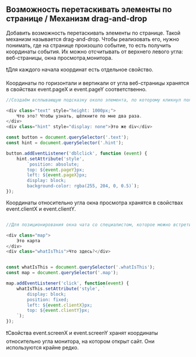 ## Возможность перетаскивать элементы по странице / Механизм drag-and-drop

Добавить возможность перетаскивать элементы по странице. Такой механизм называется drag-and-drop. Чтобы реализовать его, нужно понимать, где на странице произошло событие, то есть получить координаты события. Их можно отсчитывать от верхнего левого угла: веб-страницы, окна просмотра,монитора.

❗Для каждого начала координат есть отдельное свойство.

Координаты по горизонтали и вертикали от угла веб-страницы хранятся в свойствах event.pageX и event.pageY соответственно.

```javascript
//Создаём всплывающую подсказку около элемента, по которому кликнул пользователь.

<div class="text" style="height: 1000px;">
    Что это? Чтобы узнать, щёлкните по мне два раза.
</div>
<div class="hint" style="display: none">Это же div</div>

const button = document.querySelector('.text');
const hint = document.querySelector('.hint');

button.addEventListener('dblclick', function (event) {
    hint.setAttribute('style',
        `position: absolute;
        top: ${event.pageY}px;
        left: ${event.pageX}px;
        display: block;
        background-color: rgba(255, 204, 0, 0.5)`);
});
```

Координаты относительно угла окна просмотра хранятся в свойствах event.clientX и event.clientY. 

```javascript

//Для позиционирования окна чата со специалистом, которое можно встретить на многих сайтах:

<div class="map">
    Это карта
</div>
<div class="whatIsThis">Что здесь?</div>


const whatIsThis = document.querySelector('.whatIsThis');
const map = document.querySelector('.map');

map.addEventListener('click', function(event) {
    whatIsThis.setAttribute('style', `
        display: block;
        position: fixed;
        left: ${event.clientX}px;
        top: ${event.clientY}px;
    `);
});

```

❗Свойства event.screenX и event.screenY хранят координаты относительно угла монитора, на котором открыт сайт. Они используются крайне редко.
